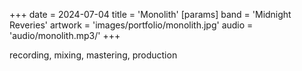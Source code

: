 +++
date = 2024-07-04
title = 'Monolith'
[params]
  band = 'Midnight Reveries'
  artwork = 'images/portfolio/monolith.jpg'
  audio = 'audio/monolith.mp3/'
+++

recording, mixing, mastering, production